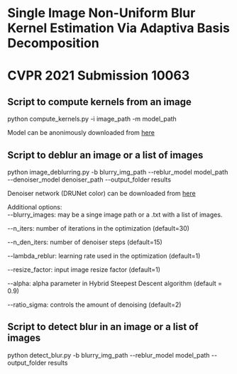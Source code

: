 # Single Image Non-Uniform Blur Kernel Estimation Via Adaptiva Basis Decomposition
# CVPR 2021 Submission 10063

## Script to compute kernels from an image

python compute_kernels.py -i image_path -m model_path

Model can be anonimously downloaded from [here](https://www.dropbox.com/s/410672buqv3a881/ADE_L1_LeakyRelu_epoch200_epoch150_epoch150_epoch200_epoch200.pkl?dl=0)

## Script to deblur an image or a list of images

python image_deblurring.py -b blurry_img_path --reblur_model model_path --denoiser_model denoiser_path  --output_folder results

Denoiser network (DRUNet color) can be downloaded from [here](https://drive.google.com/file/d/1KDn0ok5Q6dJtAAIBBkiFbHl1ms9kVezz/view?usp=sharing)

Additional options:   
  --blurry_images: may be a singe image path or a .txt with a list of images.
  
  --n_iters: number of iterations in the optimization (default=30)     
  
  --n_den_iters: number of denoiser steps (default=15)     
  
  --lambda_reblur: learning rate used in the optimization (default=1)     
  
  --resize_factor: input image resize factor (default=1)     
  
  --alpha: alpha parameter in Hybrid Steepest Descent algorithm (default = 0.9)    
  
  --ratio_sigma: controls the amount of denoising (default=2)      


## Script to detect blur in an image or a list of images

python detect_blur.py -b blurry_img_path --reblur_model model_path   --output_folder results
